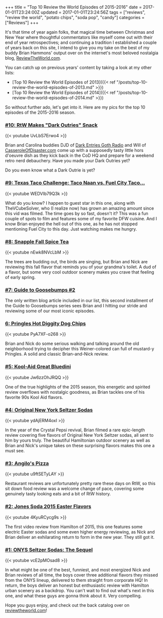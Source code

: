 +++
title = "Top 10 Review the World Episodes of 2015-2016"
date = 2017-01-01T23:24:00Z
updated = 2017-01-01T23:24:56Z
tags = ["reviews", "review the world", "potato chips", "soda pop", "candy"]
categories = ["Reviews"]
+++

It's that time of year again folks, that magical time between Christmas and New Year where thoughtful commentators like myself come out with their end of year retrospectives; and continuing a tradition I established a couple of years back on this site, I intend to give you my take on the best of my buddy Brian Hammons' output over on the internet's most beloved nostalgia blog, [ReviewTheWorld.com](http://www.reviewtheworld.com/). 

You can catch up on previous years' content by taking a look at my other lists:

* [Top 10 Review the World Episodes of 2013]({{< ref "/posts/top-10-review-the-world-episodes-of-2013.md" >}}) 
* [Top 10 Review the World Episodes of 2014]({{< ref "/posts/top-10-review-the-world-episodes-of-2014.md" >}})

So without further ado, let's get into it. Here are my pics for the top 10 episodes of the 2015-2016 season.

### [#10: RtW Makes "Dark Outries" Snack](http://www.reviewtheworld.com/2016/06/rtw-makes-dark-outries-snack.html)

{{< youtube UvLbS7Erwo4 >}}

Brian and Carolina buddies DJD of [Dark Entries Goth Radio](http://darkentriesgothradio.podbean.com/) and Will of [CasseroleOfDisaster.com](http://www.casseroleofdisaster.com/) come up with a supposedly tasty little hors d'oeuvre dish as they kick back in the CoD HQ and prepare for a weekend retro nerd debauchery. Have you made your Dark Outries yet?

Do you even know what a Dark Outrie is yet?

### [#9: Texas Taco Challenge: Taco Naan vs. Fuel City Taco...](http://www.reviewtheworld.com/2015/03/texas-taco-challenge-taco-naan-vs-fuel.html)

{{< youtube WEDVIb79Q3k >}}

What do you know? I happen to guest star in this one, along with TheVCubeSolver, who (I realize now) has grown an amazing amount since this vid was filmed. The time goes by so fast, doesn't it? This was a fun couple of spots to film and features some of my favorite DFW cuisine. And I know Brian enjoyed the hell out of this one, as he has not stopped mentioning Fuel City to this day. Just watching makes me hungry.

### [#8: Snapple Fall Spice Tea](http://www.reviewtheworld.com/2016/09/snapple-fall-spice-tea.html)

{{< youtube nEwk8NVcLbM >}}

The trees are budding out, the birds are singing, but Brian and Nick are reviewing this fall flavor that reminds you of your grandma's toilet. A dud of a flavor, but some very cool outdoor scenery makes you crave that feeling of early spring.

### [#7: Guide to Goosebumps #2](http://www.reviewtheworld.com/2015/08/guide-to-goosebumps-2.html)

The only written blog article included in our list, this second installment of the Guide to Goosebumps series sees Brian and I hitting our stride and reviewing some of our most iconic episodes.

### [6: Pringles Hot Diggity Dog Chips](http://www.reviewtheworld.com/2016/05/pringles-hot-diggity-dog-chips.html)

{{< youtube PyA7XF-o268 >}}

Brian and Nick do some serious walking and talking around the old neighborhood trying to decipher this Weiner-colored can full of mustard-y Pringles. A solid and classic Brian-and-Nick review.

### [#5: Kool-Aid Great Bluedini](http://www.reviewtheworld.com/2015/07/kool-aid-great-bluedini.html)

{{< youtube Jw6zzOhJRQQ >}}

One of the true highlights of the 2015 season, this energetic and spirited review overflows with nostalgic goodness, as Brian tackles one of his favorite 90s Kool Aid flavors.

### [#4: Original New York Seltzer Sodas](http://www.reviewtheworld.com/2016/04/original-new-york-seltzer-sodas.html)

{{< youtube ydAjERM4oxI >}}

In the year of the Crystal Pepsi revival, Brian filmed a rare epic-length review covering five flavors of Original New York Seltzer sodas, all sent to him by yours truly. The beautiful Hamiltonian outdoor scenery as well as Brian and Nick's unique takes on these surprising flavors makes this one a must see.

### [#3: Angilo's Pizza](http://www.reviewtheworld.com/2015/11/angilos-pizza.html)

{{< youtube u9ftSETyLAY >}}

Restaurant reviews are unfortunately pretty rare these days on RtW, so this sit down food review was a welcome change of pace, covering some genuinely tasty looking eats and a bit of RtW history.

### [#2: Jones Soda 2015 Easter Flavors](http://www.reviewtheworld.com/2015/04/jones-soda-2015-easter-flavors.html)

{{< youtube 4KyuRCycg9s >}}

The first video review from Hamilton of 2015, this one features some electric Easter sodas and some even higher energy reviewing, as Nick and Brian deliver an exhilarating return to form in the new year. They still got it.

### [#1: ONYS Seltzer Sodas: The Sequel](http://www.reviewtheworld.com/2016/05/onys-seltzer-sodas-sequel.html)

{{< youtube vcE2pMOsad8 >}}

In what might be one of the best, funniest, and most energized Nick and Brian reviews of all time, the boys cover three additional flavors they missed from the ONYS lineup, delivered to them straight from corporate HQ! In return, the boys deliver an honest but enthusiastic review with Hamilton urban scenery as a backdrop. You can't wait to find out what's next in this one, and what these guys are gonna think about it. Very compelling.

Hope you guys enjoy, and check out the back catalog over on [reviewtheworld.com](http://www.reviewtheworld.com/)!
